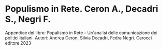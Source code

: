 # Populismo in Rete. Ceron A., Decadri S., Negri F.
Appendice del libro: Populismo in Rete - Un'analisi delle comunicazione dei politici italiani. 
Autori: Andrea Ceron, Silvia Decadri, Fedra Negri. 
Carocci editore
2023
